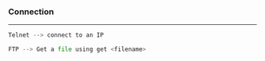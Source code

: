 ### Connection

---

```py
Telnet --> connect to an IP

FTP --> Get a file using get <filename>
```
